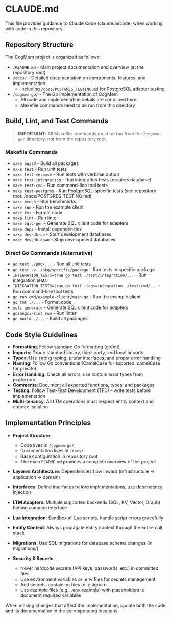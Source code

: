 # CLAUDE.md

This file provides guidance to Claude Code (claude.ai/code) when working with code in this repository.

## Repository Structure

The CogMem project is organized as follows:

- `/README.md` - Main project documentation and overview (at the repository root)
- `/docs/` - Detailed documentation on components, features, and implementation 
  - Including `/docs/POSTGRES_TESTING.md` for PostgreSQL adapter testing
- `/cogmem-go/` - The Go implementation of CogMem
  - All code and implementation details are contained here
  - Makefile commands need to be run from this directory

## Build, Lint, and Test Commands

> **IMPORTANT**: All Makefile commands must be run from the `/cogmem-go/` directory, not from the repository root.

### Makefile Commands
- `make build` - Build all packages
- `make test` - Run unit tests
- `make test-verbose` - Run tests with verbose output
- `make test-integration` - Run integration tests (requires database)
- `make test-cmd` - Run command-line tool tests
- `make test-postgres` - Run PostgreSQL-specific tests (see repository root: /docs/POSTGRES_TESTING.md)
- `make bench` - Run benchmarks
- `make run` - Run the example client
- `make fmt` - Format code
- `make lint` - Run linter
- `make sqlc-gen` - Generate SQL client code for adapters
- `make deps` - Install dependencies
- `make dev-db-up` - Start development databases
- `make dev-db-down` - Stop development databases

### Direct Go Commands (Alternative)
- `go test ./pkg/...` - Run all unit tests
- `go test -v ./pkg/specific/package` - Run tests in specific package
- `INTEGRATION_TESTS=true go test ./test/integration/...` - Run integration tests
- `INTEGRATION_TESTS=true go test -tags=integration ./test/cmd/...` - Run command-line tool tests
- `go run cmd/example-client/main.go` - Run the example client
- `go fmt ./...` - Format code
- `sqlc generate` - Generate SQL client code for adapters
- `golangci-lint run` - Run linter
- `go build ./...` - Build all packages

## Code Style Guidelines

- **Formatting**: Follow standard Go formatting (gofmt)
- **Imports**: Group standard library, third-party, and local imports
- **Types**: Use strong typing, prefer interfaces, and proper error handling
- **Naming**: Follow Go conventions (CamelCase for exported, camelCase for private)
- **Error Handling**: Check all errors, use custom error types from pkg/errors
- **Comments**: Document all exported functions, types, and packages
- **Testing**: Follow Test-First Development (TFD) - write tests before implementation
- **Multi-tenancy**: All LTM operations must respect entity context and enforce isolation

## Implementation Principles

- **Project Structure**:
  - Code lives in `/cogmem-go/`
  - Documentation lives in `/docs/`
  - Base configuration in repository root
  - The main `README.md` provides a complete overview of the project

- **Layered Architecture**: Dependencies flow inward (infrastructure → application → domain)
- **Interfaces**: Define interfaces before implementations, use dependency injection
- **LTM Adapters**: Multiple supported backends (SQL, KV, Vector, Graph) behind common interface
- **Lua Integration**: Sandbox all Lua scripts, handle script errors gracefully
- **Entity Context**: Always propagate entity context through the entire call stack
- **Migrations**: Use SQL migrations for database schema changes (in migrations/)
- **Security & Secrets**: 
  - Never hardcode secrets (API keys, passwords, etc.) in committed files
  - Use environment variables or .env files for secrets management
  - Add secrets-containing files to .gitignore
  - Use example files (e.g., .env.example) with placeholders to document required variables

When making changes that affect the implementation, update both the code and its documentation in the corresponding locations.